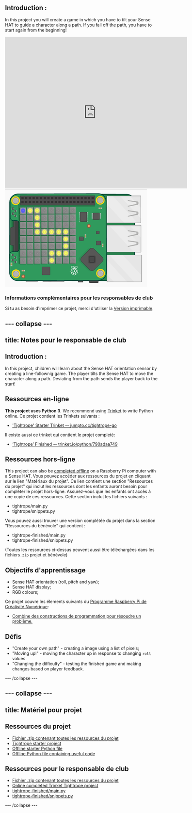 ## Introduction :

In this project you will create a game in which you have to tilt your Sense HAT to guide a character along a path. If you fall off the path, you have to start again from the beginning!

<div class="trinket">
  <iframe src="https://trinket.io/embed/python/790adaa749?outputOnly=true&start=result" width="600" height="500" frameborder="0" marginwidth="0" marginheight="0" allowfullscreen mark="crwd-mark">
</iframe> <img src="images/tightrope-final.png" />
</div>

### Informations complémentaires pour les responsables de club

Si tu as besoin d'imprimer ce projet, merci d'utiliser la [Version imprimable](https://projects.raspberrypi.org/en/projects/tightrope/print).

## \--- collapse \---

## title: Notes pour le responsable de club

## Introduction :

In this project, children will learn about the Sense HAT orientation sensor by creating a line-follownig game. The player tilts the Sense HAT to move the character along a path. Deviating from the path sends the player back to the start!

## Ressources en-ligne

**This project uses Python 3.** We recommend using [Trinket](https://trinket.io/) to write Python online. Ce projet contient les Trinkets suivants :

* ['Tightrope' Starter Trinket -- jumpto.cc/tightrope-go](http://jumpto.cc/tightrope-go)

Il existe aussi ce trinket qui contient le projet completé:

* [‘Tightrope’ Finished -- trinket.io/python/790adaa749](https://trinket.io/python/790adaa749)

## Ressources hors-ligne

This project can also be [completed offline](https://www.codeclubprojects.org/en-GB/resources/physical-sense-hat/) on a Raspberry Pi computer with a Sense HAT. Vous pouvez accéder aux ressources du projet en cliquant sur le lien "Matériaux du projet". Ce lien contient une section "Ressources du projet" qui inclut les ressources dont les enfants auront besoin pour compléter le projet hors-ligne. Assurez-vous que les enfants ont accès à une copie de ces ressources. Cette section inclut les fichiers suivants :

* tightrope/main.py
* tightrope/snippets.py

Vous pouvez aussi trouver une version complétée du projet dans la section "Ressources du bénévole" qui contient :

* tightrope-finished/main.py
* tightrope-finished/snippets.py

(Toutes les ressources ci-dessus peuvent aussi être téléchargées dans les fichiers`.zip` projet et bénévole)

## Objectifs d'apprentissage

* Sense HAT orientation (roll, pitch and yaw);
* Sense HAT display;
* RGB colours;

Ce projet couvre les élements suivants du [Programme Raspberry Pi de Créativité Numérique](http://rpf.io/curriculum):

* [Combine des constructions de programmation pour résoudre un problème.](https://www.raspberrypi.org/curriculum/programming/builder)

## Défis

* "Create your own path" - creating a image using a list of pixels;
* "Moving up!" - moving the character up in response to changing `roll` values.
* "Changing the difficulty" - testing the finished game and making changes based on player feedback.

\--- /collapse \---

## \--- collapse \---

## title: Matériel pour projet

## Ressources du projet

* [Fichier .zip contenant toutes les ressources du projet](resources/tightrope-project-resources.zip)
* [Tightrope starter project](http://jumpto.cc/tightrope-go)
* [Offline starter Python file](resources/tightrope-main.py)
* [Offline Python file containing useful code](resources/tightrope-snippets.py)

## Ressources pour le responsable de club

* [Fichier .zip contenant toutes les ressources du projet](resources/tightrope-volunteer-resources.zip)
* [Online completed Trinket Tightrope project](https://trinket.io/python/790adaa749)
* [tightrope-finished/main.py](resources/tightrope-finished-main.py)
* [tightrope-finished/snippets.py](resources/tightrope-finished-snippets.py)

\--- /collapse \---